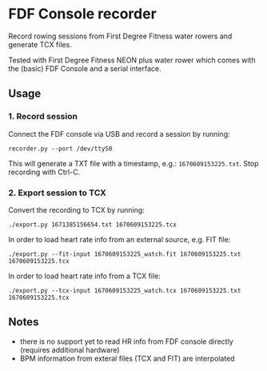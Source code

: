 # FDF Console recorder

Record rowing sessions from First Degree Fitness water rowers and generate TCX files.

Tested with First Degree Fitness NEON plus water rower which comes with the (basic)
FDF Console and a serial interface.

## Usage

### 1. Record session

Connect the FDF console via USB and record a session by running:
```
recorder.py --port /dev/ttyS0
```
This will generate a TXT file with a timestamp, e.g.: `1670609153225.txt`. Stop recording with Ctrl-C.

### 2. Export session to TCX

Convert the recording to TCX by running:

```
./export.py 1671385156654.txt 1670609153225.tcx
```

In order to load heart rate info from an external source, e.g. FIT file:

```
./export.py --fit-input 1670609153225_watch.fit 1670609153225.txt 1670609153225.tcx
```

In order to load heart rate info from a TCX file:

```
./export.py --tcx-input 1670609153225_watch.tcx 1670609153225.txt 1670609153225.tcx
```

## Notes

- there is no support yet to read HR info from FDF console directly (requires additional hardware)
- BPM information from exteral files (TCX and FIT) are interpolated
